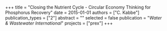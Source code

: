 +++
title = "Closing the Nutrient Cycle - Circular Economy Thinking for Phosphorus Recovery"
date = 2015-01-01
authors = ["C. Kabbe"]
publication_types = ["2"]
abstract = ""
selected = false
publication = "*Water & Wastewater International*"
projects = ["prex"]
+++

